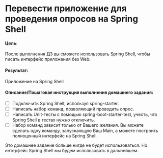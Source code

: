# Перевести приложение для проведения опросов на Spring Shell

#### Цель:
После выполнения ДЗ вы сможете использовать Spring Shell, чтобы писать интерфейс приложения без Web.

#### Результат:
Приложение на Spring Shell

#### Описание/Пошаговая инструкция выполнения домашнего задания:
- [ ] Подключить Spring Shell, используя spring-starter.
- [ ] Написать набор команд, позволяющий проводить опрос.
- [ ] Написать Unit-тесты с помощью spring-boot-starter-test, учесть, что Spring Shell в тестах нужно отключить.
- [ ] Набор команд зависит только от Вашего желания. Вы можете сделать одну команду, запускающую Ваш Main, а можете построить полноценный интерфейс на Spring Shell. 

Это домашнее задание больше нигде не будет использоваться. Но интерфейс Spring Shell мы будем использовать в дальнейшем.